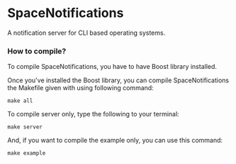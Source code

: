 # SpaceNotifications
A notification server for CLI based operating systems.

### How to compile?
To compile SpaceNotifications, you have to have Boost library installed.

Once you've installed the Boost library, you can compile SpaceNotifications the Makefile given with using following command:

```
make all
```

To compile server only, type the following to your terminal:

```
make server

```
And, if you want to compile the example only, you can use this command:

```
make example

```
